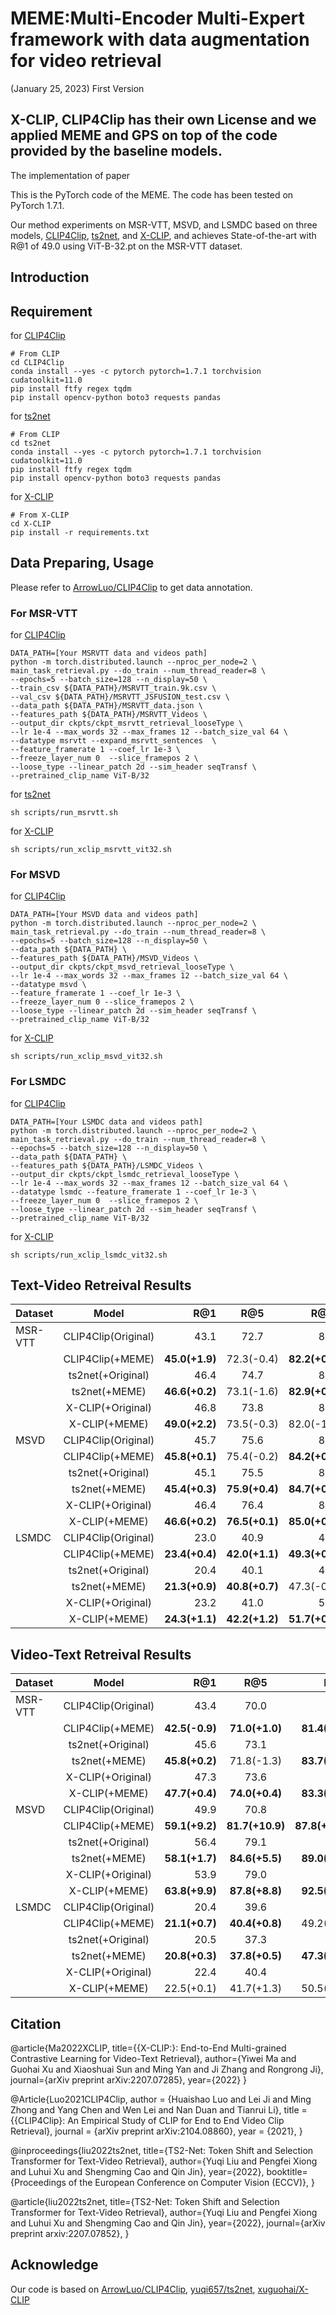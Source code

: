 # MEME:Multi-Encoder Multi-Expert framework with data augmentation for video retrieval
(January 25, 2023) First Version

## X-CLIP, CLIP4Clip has their own License and we applied MEME and GPS on top of the code provided by the baseline models.

The implementation of paper 

This is the PyTorch code of the MEME. The code has been tested on PyTorch 1.7.1.

Our method experiments on MSR-VTT, MSVD, and LSMDC based on three models, [CLIP4Clip](https://github.com/ArrowLuo/CLIP4Clip), [ts2net](https://github.com/yuqi657/ts2_net), and [X-CLIP](https://github.com/xuguohai/X-CLIP), and achieves State-of-the-art with R@1 of 49.0 using ViT-B-32.pt on the MSR-VTT dataset.

## Introduction

## Requirement
for [CLIP4Clip](https://github.com/ArrowLuo/CLIP4Clip)
```shell
# From CLIP
cd CLIP4Clip
conda install --yes -c pytorch pytorch=1.7.1 torchvision cudatoolkit=11.0
pip install ftfy regex tqdm
pip install opencv-python boto3 requests pandas
```
for [ts2net](https://github.com/yuqi657/ts2_net)
```
# From CLIP
cd ts2net
conda install --yes -c pytorch pytorch=1.7.1 torchvision cudatoolkit=11.0
pip install ftfy regex tqdm
pip install opencv-python boto3 requests pandas
```
for [X-CLIP](https://github.com/xuguohai/X-CLIP)
```
# From X-CLIP
cd X-CLIP
pip install -r requirements.txt
```

## Data Preparing, Usage
Please refer to [ArrowLuo/CLIP4Clip](https://github.com/ArrowLuo/CLIP4Clip) to get data annotation.

### For MSR-VTT

for [CLIP4Clip](https://github.com/ArrowLuo/CLIP4Clip)
```shell
DATA_PATH=[Your MSRVTT data and videos path]
python -m torch.distributed.launch --nproc_per_node=2 \
main_task_retrieval.py --do_train --num_thread_reader=8 \
--epochs=5 --batch_size=128 --n_display=50 \
--train_csv ${DATA_PATH}/MSRVTT_train.9k.csv \
--val_csv ${DATA_PATH}/MSRVTT_JSFUSION_test.csv \
--data_path ${DATA_PATH}/MSRVTT_data.json \
--features_path ${DATA_PATH}/MSRVTT_Videos \
--output_dir ckpts/ckpt_msrvtt_retrieval_looseType \
--lr 1e-4 --max_words 32 --max_frames 12 --batch_size_val 64 \
--datatype msrvtt --expand_msrvtt_sentences  \
--feature_framerate 1 --coef_lr 1e-3 \
--freeze_layer_num 0  --slice_framepos 2 \
--loose_type --linear_patch 2d --sim_header seqTransf \
--pretrained_clip_name ViT-B/32
```

for [ts2net](https://github.com/yuqi657/ts2_net)
```shell
sh scripts/run_msrvtt.sh
```

for [X-CLIP](https://github.com/xuguohai/X-CLIP)
```shell
sh scripts/run_xclip_msrvtt_vit32.sh
```

### For MSVD

for [CLIP4Clip](https://github.com/ArrowLuo/CLIP4Clip)
```shell
DATA_PATH=[Your MSVD data and videos path]
python -m torch.distributed.launch --nproc_per_node=2 \
main_task_retrieval.py --do_train --num_thread_reader=8 \
--epochs=5 --batch_size=128 --n_display=50 \
--data_path ${DATA_PATH} \
--features_path ${DATA_PATH}/MSVD_Videos \
--output_dir ckpts/ckpt_msvd_retrieval_looseType \
--lr 1e-4 --max_words 32 --max_frames 12 --batch_size_val 64 \
--datatype msvd \
--feature_framerate 1 --coef_lr 1e-3 \
--freeze_layer_num 0 --slice_framepos 2 \
--loose_type --linear_patch 2d --sim_header seqTransf \
--pretrained_clip_name ViT-B/32
```

for [X-CLIP](https://github.com/xuguohai/X-CLIP)
```shell
sh scripts/run_xclip_msvd_vit32.sh
```

### For LSMDC

for [CLIP4Clip](https://github.com/ArrowLuo/CLIP4Clip)
```shell
DATA_PATH=[Your LSMDC data and videos path]
python -m torch.distributed.launch --nproc_per_node=2 \
main_task_retrieval.py --do_train --num_thread_reader=8 \
--epochs=5 --batch_size=128 --n_display=50 \
--data_path ${DATA_PATH} \
--features_path ${DATA_PATH}/LSMDC_Videos \
--output_dir ckpts/ckpt_lsmdc_retrieval_looseType \
--lr 1e-4 --max_words 32 --max_frames 12 --batch_size_val 64 \
--datatype lsmdc --feature_framerate 1 --coef_lr 1e-3 \
--freeze_layer_num 0  --slice_framepos 2 \
--loose_type --linear_patch 2d --sim_header seqTransf \
--pretrained_clip_name ViT-B/32
```


for [X-CLIP](https://github.com/xuguohai/X-CLIP)
```shell
sh scripts/run_xclip_lsmdc_vit32.sh
```

## Text-Video Retreival Results

| Dataset |  Model  | R@1 | R@5 |  R@10  |  MeanR  |
| :---         |     :---:      |     ---: |     :---:      |          ---: |      ---: |
| MSR-VTT   |  CLIP4Clip(Original)  |  43.1    |   72.7     |      81.5      |     15.7    |
|      |    CLIP4Clip(+MEME) |     **45.0(+1.9)**     |     72.3(-0.4)    |   **82.2(+0.7)**   |      **13.7(-2.0)**     |
|      |    ts2net(+Original) |   46.4     |   74.7      |   82.8      |   14.0      |
|      |    ts2net(+MEME) |    **46.6(+0.2)**     |    73.1(-1.6)    |      **82.9(+0.1)**     |      **12.6(-1.4)**   |
|      |    X-CLIP(+Original) |   46.8     |     73.8       |      83.1     |    13.1   |
|      |    X-CLIP(+MEME) |     **49.0(+2.2)**       |    73.5(-0.3)        |       82.0(-1.1)      |    **13.0(-0.1)**   |
| MSVD   |  CLIP4Clip(Original)  |   45.7   |      75.6    |       84.0       |     10.6        |
|      |    CLIP4Clip(+MEME) |      **45.8(+0.1)**        |     75.4(-0.2)       | **84.2(+0.2)**  | **0.3(-0.3)**         |
|      |    ts2net(+Original) |      45.1      |      75.5     |    84.5       |    10.2       |
|      |    ts2net(+MEME) |      **45.4(+0.3)**       |   **75.9(+0.4)**      |      **84.7(+0.2)**      |       10.2(±0.0)     |
|      |    X-CLIP(+Original) |     46.4     |      76.4      |     84.6      |    9.8  |
|      |    X-CLIP(+MEME) |    **46.6(+0.2)**      |     **76.5(+0.1)**       |      **85.0(+0.4)**       |   10.0(+0.2)    |
| LSMDC   |  CLIP4Clip(Original)  |  23.0    |       40.9    |     48.4         |      58.8       |
|      |    CLIP4Clip(+MEME) |      **23.4(+0.4)**        |   **42.0(+1.1)**         |     **49.3(+0.9)**    |      **57.3(-1.5)**          |
|      |    ts2net(+Original) |      20.4      |   40.1      |     47.5      |    68.3    |
|      |    ts2net(+MEME) |**21.3(+0.9)**| **40.8(+0.7)**  |  47.3(-0.2) |   68.3(±0.0).  |
|      |    X-CLIP(+Original) |   23.2   |41.0|51.1|55.8|
|      |    X-CLIP(+MEME) |**24.3(+1.1)**|**42.2(+1.2)**|**51.7(+0.6)**|**53.8(-2.0)**|


## Video-Text Retreival Results

| Dataset |  Model  | R@1 | R@5 |  R@10  |  MeanR  |
| :---         |     :---:      |     ---: |     :---:      |          ---: |      ---: |
| MSR-VTT   |  CLIP4Clip(Original)  |  43.4    |   70.0     |      80.3      |   11.8    |
|      |    CLIP4Clip(+MEME) |**42.5(-0.9)**|**71.0(+1.0)**|**81.4(+1.1)**|**10.3(-1.5)**|
|      |    ts2net(+Original) |45.6|73.1|83.4|9.6|
|      |    ts2net(+MEME) |**45.8(+0.2)**|71.8(-1.3)|**83.7(+0.3)**|**8.4(-1.2)**|
|      |    X-CLIP(+Original) |47.3|73.6|81.8|9.6|
|      |    X-CLIP(+MEME) |**47.7(+0.4)**|**74.0(+0.4)**|**83.3(+1.5)**|**9.4(-0.2)**|
| MSVD   |  CLIP4Clip(Original)  |49.9|70.8|76.8|15.2|
|      |    CLIP4Clip(+MEME) |**59.1(+9.2)**|**81.7(+10.9)**|**87.8(+11.0)**|**6.8(-8.4)**|
|      |    ts2net(+Original) |56.4|79.1|85.2|9.4|
|      |    ts2net(+MEME) |**58.1(+1.7)**|**84.6(+5.5)**|**89.0(+3.8)**|**6.0(-3.4)**|
|      |    X-CLIP(+Original) |53.9|79.0|85.3|7.1|
|      |    X-CLIP(+MEME) |**63.8(+9.9)**|**87.8(+8.8)**|**92.5(+7.2)**|**4.2(-2.9)**|
| LSMDC   |  CLIP4Clip(Original)  |20.4|39.6|49.3|54.2|
|      |    CLIP4Clip(+MEME) |**21.1(+0.7)**|**40.4(+0.8)**|49.2(-0.1)|**53.1(-1.1)**|
|      |    ts2net(+Original) |20.5|37.3|46.4|62.4|
|      |    ts2net(+MEME) |**20.8(+0.3)**|**37.8(+0.5)**|**47.3(+0.9**)|64.1(+1.7)|
|      |    X-CLIP(+Original) |22.4|40.4|48.7|51.7|
|      |    X-CLIP(+MEME) |22.5(+0.1)|41.7(+1.3)|50.5(+1.8)|49.7(-2.0)|




## Citation
@article{Ma2022XCLIP,
  title={{X-CLIP:}: End-to-End Multi-grained Contrastive Learning for Video-Text Retrieval},
  author={Yiwei Ma and Guohai Xu and Xiaoshuai Sun and Ming Yan and Ji Zhang and Rongrong Ji},
  journal={arXiv preprint arXiv:2207.07285},
  year={2022}
}

@Article{Luo2021CLIP4Clip,
  author  = {Huaishao Luo and Lei Ji and Ming Zhong and Yang Chen and Wen Lei and Nan Duan and Tianrui Li},
  title   = {{CLIP4Clip}: An Empirical Study of CLIP for End to End Video Clip Retrieval},
  journal = {arXiv preprint arXiv:2104.08860},
  year    = {2021},
}

@inproceedings{liu2022ts2net,
      title={TS2-Net: Token Shift and Selection Transformer for Text-Video Retrieval}, 
      author={Yuqi Liu and Pengfei Xiong and Luhui Xu and Shengming Cao and Qin Jin},
      year={2022},
      booktitle={Proceedings of the European Conference on Computer Vision (ECCV)},
}

@article{liu2022ts2net,
  title={TS2-Net: Token Shift and Selection Transformer for Text-Video Retrieval},
  author={Yuqi Liu and Pengfei Xiong and Luhui Xu and Shengming Cao and Qin Jin},
  year={2022},
  journal={arXiv preprint arxiv:2207.07852},
}


## Acknowledge
Our code is based on [ArrowLuo/CLIP4Clip](https://github.com/ArrowLuo/CLIP4Clip), [yuqi657/ts2net](https://github.com/yuqi657/ts2_net), [xuguohai/X-CLIP](https://github.com/xuguohai/X-CLIP)
